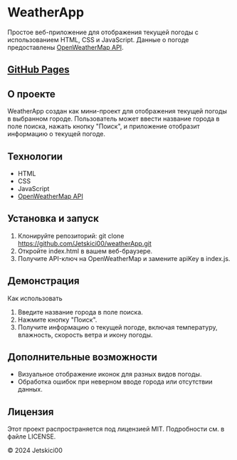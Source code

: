 # WeatherApp

Простое веб-приложение для отображения текущей погоды с использованием HTML, CSS и JavaScript. Данные о погоде предоставлены [OpenWeatherMap API](https://openweathermap.org/api).
## [GitHub Pages](https://jetskici00.github.io/weatherApp/)

## О проекте

WeatherApp создан как мини-проект для отображения текущей погоды в выбранном городе. Пользователь может ввести название города в поле поиска, нажать кнопку "Поиск", и приложение отобразит информацию о текущей погоде.

## Технологии

- HTML
- CSS
- JavaScript
- [OpenWeatherMap API](https://openweathermap.org/api)

## Установка и запуск

1. Клонируйте репозиторий: git clone https://github.com/Jetskici00/weatherApp.git
2. Откройте index.html в вашем веб-браузере.
3. Получите API-ключ на OpenWeatherMap и замените apiKey в index.js.

## Демонстрация

Как использовать
1. Введите название города в поле поиска.
2. Нажмите кнопку "Поиск".
3. Получите информацию о текущей погоде, включая температуру, влажность, скорость ветра и икону погоды.

## Дополнительные возможности

- Визуальное отображение иконок для разных видов погоды.
- Обработка ошибок при неверном вводе города или отсутствии данных.

## Лицензия
Этот проект распространяется под лицензией MIT. Подробности см. в файле LICENSE.

© 2024 Jetskici00
